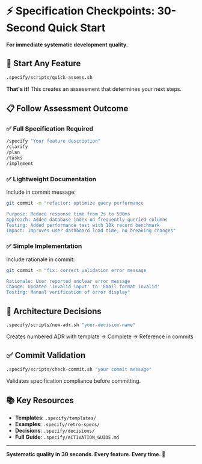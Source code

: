 # ⚡ Specification Checkpoints: 30-Second Quick Start

**For immediate systematic development quality.**

## 🚀 Start Any Feature

```bash
.specify/scripts/quick-assess.sh
```

**That's it!** This creates an assessment that determines your next steps.

## 📋 Follow Assessment Outcome

### ✅ **Full Specification Required**
```bash
/specify "Your feature description"
/clarify
/plan
/tasks
/implement
```

### ✅ **Lightweight Documentation**
Include in commit message:
```bash
git commit -m "refactor: optimize query performance

Purpose: Reduce response time from 2s to 500ms
Approach: Added database index on frequently queried columns
Testing: Added performance test with 10k record benchmark
Impact: Improves user dashboard load time, no breaking changes"
```

### ✅ **Simple Implementation**
Include rationale in commit:
```bash
git commit -m "fix: correct validation error message

Rationale: User reported unclear error message
Change: Updated 'Invalid input' to 'Email format invalid'
Testing: Manual verification of error display"
```

## 🎯 Architecture Decisions

```bash
.specify/scripts/new-adr.sh "your-decision-name"
```

Creates numbered ADR with template → Complete → Reference in commits

## ✅ Commit Validation

```bash
.specify/scripts/check-commit.sh "your commit message"
```

Validates specification compliance before committing.

## 📚 Key Resources

- **Templates**: `.specify/templates/`
- **Examples**: `.specify/retro-specs/`
- **Decisions**: `.specify/decisions/`
- **Full Guide**: `.specify/ACTIVATION_GUIDE.md`

---

**Systematic quality in 30 seconds. Every feature. Every time. 🎯**

